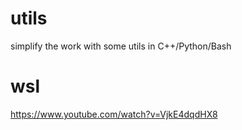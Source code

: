 # utils
simplify the work with some utils in C++/Python/Bash

# wsl
https://www.youtube.com/watch?v=VjkE4dqdHX8


